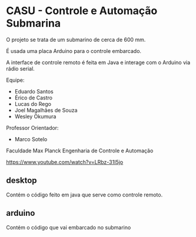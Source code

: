 # CASU - Controle e Automação Submarina 
O projeto se trata de um submarino de cerca de 600 mm.

É usada uma placa Arduino para o controle embarcado.

A interface de controle remoto é feita em Java e interage com o Arduino via rádio serial.

Equipe:
- Eduardo Santos
- Érico de Castro
- Lucas do Rego
- Joel Magalhães de Souza
- Wesley Okumura

Professor Orientador:
- Marco Sotelo

Faculdade Max Planck
Engenharia de Controle e Automação

https://www.youtube.com/watch?v=LRbz-31I5jo

## desktop
Contém o código feito em java que serve como controle remoto.

## arduino
Contém o código que vai embarcado no submarino
